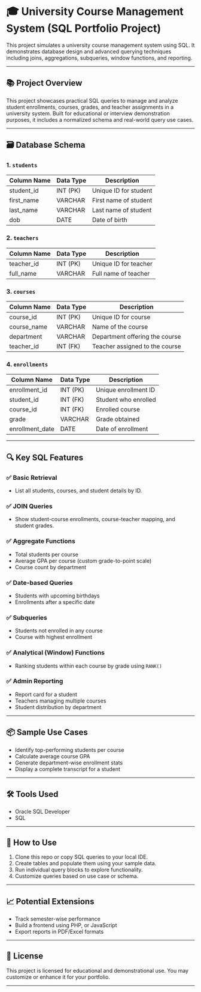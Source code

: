 # 🎓 University Course Management System (SQL Portfolio Project)

This project simulates a university course management system using SQL. It demonstrates database design and advanced querying techniques including joins, aggregations, subqueries, window functions, and reporting.

---

## 📚 Project Overview

This project showcases practical SQL queries to manage and analyze student enrollments, courses, grades, and teacher assignments in a university system. Built for educational or interview demonstration purposes, it includes a normalized schema and real-world query use cases.

---

## 🗃️ Database Schema

### 1. `students`
| Column Name   | Data Type | Description            |
|---------------|-----------|------------------------|
| student_id    | INT (PK)  | Unique ID for student  |
| first_name    | VARCHAR   | First name of student  |
| last_name     | VARCHAR   | Last name of student   |
| dob           | DATE      | Date of birth          |

### 2. `teachers`
| Column Name   | Data Type | Description           |
|---------------|-----------|-----------------------|
| teacher_id    | INT (PK)  | Unique ID for teacher |
| full_name     | VARCHAR   | Full name of teacher  |

### 3. `courses`
| Column Name   | Data Type | Description                   |
|---------------|-----------|-------------------------------|
| course_id     | INT (PK)  | Unique ID for course          |
| course_name   | VARCHAR   | Name of the course            |
| department    | VARCHAR   | Department offering the course|
| teacher_id    | INT (FK)  | Teacher assigned to the course|

### 4. `enrollments`
| Column Name     | Data Type | Description                          |
|------------------|-----------|--------------------------------------|
| enrollment_id    | INT (PK)  | Unique enrollment ID                |
| student_id       | INT (FK)  | Student who enrolled                 |
| course_id        | INT (FK)  | Enrolled course                      |
| grade            | VARCHAR   | Grade obtained                       |
| enrollment_date  | DATE      | Date of enrollment                   |

---

## 🔍 Key SQL Features

### ✅ Basic Retrieval
- List all students, courses, and student details by ID.

### ✅ JOIN Queries
- Show student-course enrollments, course-teacher mapping, and student grades.

### ✅ Aggregate Functions
- Total students per course
- Average GPA per course (custom grade-to-point scale)
- Course count by department

### ✅ Date-based Queries
- Students with upcoming birthdays
- Enrollments after a specific date

### ✅ Subqueries
- Students not enrolled in any course
- Course with highest enrollment

### ✅ Analytical (Window) Functions
- Ranking students within each course by grade using `RANK()`

### ✅ Admin Reporting
- Report card for a student
- Teachers managing multiple courses
- Student distribution by department

---

## 📦 Sample Use Cases

- Identify top-performing students per course
- Calculate average course GPA
- Generate department-wise enrollment stats
- Display a complete transcript for a student

---

## 🛠️ Tools Used

- Oracle SQL Developer 
- SQL 

---

## 🚀 How to Use

1. Clone this repo or copy SQL queries to your local IDE.
2. Create tables and populate them using your sample data.
3. Run individual query blocks to explore functionality.
4. Customize queries based on use case or schema.

---

## 📈 Potential Extensions

- Track semester-wise performance
- Build a frontend using PHP, or JavaScript
- Export reports in PDF/Excel formats

---

## 📄 License

This project is licensed for educational and demonstrational use. You may customize or enhance it for your portfolio.

---

